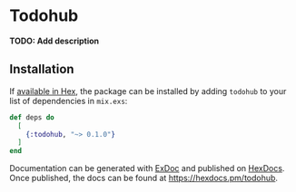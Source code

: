 # Todohub

**TODO: Add description**

## Installation

If [available in Hex](https://hex.pm/docs/publish), the package can be installed
by adding `todohub` to your list of dependencies in `mix.exs`:

```elixir
def deps do
  [
    {:todohub, "~> 0.1.0"}
  ]
end
```

Documentation can be generated with [ExDoc](https://github.com/elixir-lang/ex_doc)
and published on [HexDocs](https://hexdocs.pm). Once published, the docs can
be found at <https://hexdocs.pm/todohub>.

